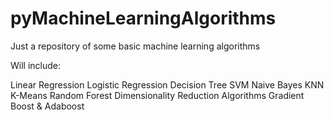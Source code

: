 # pyMachineLearningAlgorithms

Just a repository of some basic machine learning algorithms

Will include:

Linear Regression
Logistic Regression
Decision Tree
SVM
Naive Bayes
KNN
K-Means
Random Forest
Dimensionality Reduction Algorithms
Gradient Boost & Adaboost
